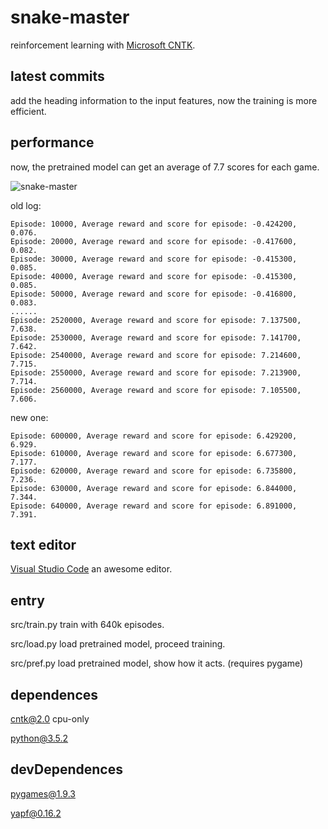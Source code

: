 # snake-master
reinforcement learning with [Microsoft CNTK](https://github.com/Microsoft/CNTK).

## latest commits

add the heading information to the input features, now the training is more efficient.

## performance

now, the pretrained model can get an average of 7.7 scores for each game.

![snake-master](https://main76.github.io/res/snake-master-example.gif)

old log:

```plaintext
Episode: 10000, Average reward and score for episode: -0.424200, 0.076.
Episode: 20000, Average reward and score for episode: -0.417600, 0.082.
Episode: 30000, Average reward and score for episode: -0.415300, 0.085.
Episode: 40000, Average reward and score for episode: -0.415300, 0.085.
Episode: 50000, Average reward and score for episode: -0.416800, 0.083.
......
Episode: 2520000, Average reward and score for episode: 7.137500, 7.638.
Episode: 2530000, Average reward and score for episode: 7.141700, 7.642.
Episode: 2540000, Average reward and score for episode: 7.214600, 7.715.
Episode: 2550000, Average reward and score for episode: 7.213900, 7.714.
Episode: 2560000, Average reward and score for episode: 7.105500, 7.606.
```

new one:

```plaintext
Episode: 600000, Average reward and score for episode: 6.429200, 6.929.
Episode: 610000, Average reward and score for episode: 6.677300, 7.177.
Episode: 620000, Average reward and score for episode: 6.735800, 7.236.
Episode: 630000, Average reward and score for episode: 6.844000, 7.344.
Episode: 640000, Average reward and score for episode: 6.891000, 7.391.
```

## text editor

[Visual Studio Code](https://github.com/Microsoft/vscode) an awesome editor.

## entry

src/train.py train with 640k episodes.

src/load.py load pretrained model, proceed training.

src/pref.py load pretrained model, show how it acts. (requires pygame)

## dependences

cntk@2.0 cpu-only

python@3.5.2

## devDependences

pygames@1.9.3

yapf@0.16.2
